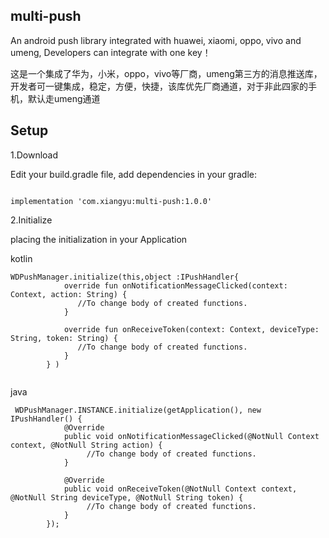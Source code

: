 ## multi-push

An android push library integrated with huawei, xiaomi, oppo, vivo and umeng, Developers can integrate with one key！

这是一个集成了华为，小米，oppo，vivo等厂商，umeng第三方的消息推送库，开发者可一键集成，稳定，方便，快捷，该库优先厂商通道，对于非此四家的手机，默认走umeng通道

## Setup

1.Download


Edit your build.gradle file, add dependencies in your gradle:

 
```

implementation 'com.xiangyu:multi-push:1.0.0'

```


2.Initialize

placing the initialization in your Application

kotlin

```
WDPushManager.initialize(this,object :IPushHandler{
            override fun onNotificationMessageClicked(context: Context, action: String) {
               //To change body of created functions.
            }

            override fun onReceiveToken(context: Context, deviceType: String, token: String) {
               //To change body of created functions.
            }
        } )
        
```


  
java

```
 WDPushManager.INSTANCE.initialize(getApplication(), new IPushHandler() {
            @Override
            public void onNotificationMessageClicked(@NotNull Context context, @NotNull String action) {
                 //To change body of created functions.
            }

            @Override
            public void onReceiveToken(@NotNull Context context, @NotNull String deviceType, @NotNull String token) {
                 //To change body of created functions.
            }
        });
        
```
